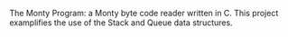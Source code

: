 The Monty Program: a Monty byte code reader written in C. 
This project examplifies the use of the Stack and Queue data structures.